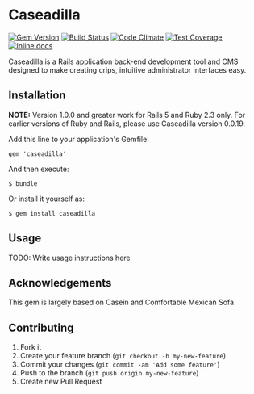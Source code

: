 # Caseadilla

[![Gem Version](https://badge.fury.io/rb/caseadilla.svg)](https://badge.fury.io/rb/caseadilla) [![Build Status](https://travis-ci.org/zeiv/caseadilla.svg?branch=master)](https://travis-ci.org/zeiv/caseadilla) [![Code Climate](https://codeclimate.com/github/zeiv/caseadilla/badges/gpa.svg)](https://codeclimate.com/github/zeiv/caseadilla) [![Test Coverage](https://codeclimate.com/github/zeiv/caseadilla/badges/coverage.svg)](https://codeclimate.com/github/zeiv/caseadilla/coverage) [![Inline docs](http://inch-ci.org/github/zeiv/caseadilla.svg?branch=master)](http://inch-ci.org/github/zeiv/caseadilla)

Caseadilla is a Rails application back-end development tool and CMS designed to make creating crips, intuitive administrator interfaces easy.

## Installation

__NOTE:__ Version 1.0.0 and greater work for Rails 5 and Ruby 2.3 only.  For earlier versions of Ruby and Rails, please use Caseadilla version 0.0.19.

Add this line to your application's Gemfile:

    gem 'caseadilla'

And then execute:

    $ bundle

Or install it yourself as:

    $ gem install caseadilla

## Usage

TODO: Write usage instructions here

## Acknowledgements

This gem is largely based on Casein and Comfortable Mexican Sofa.

## Contributing

1. Fork it
2. Create your feature branch (`git checkout -b my-new-feature`)
3. Commit your changes (`git commit -am 'Add some feature'`)
4. Push to the branch (`git push origin my-new-feature`)
5. Create new Pull Request
